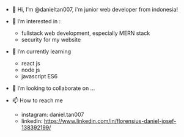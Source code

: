 - 👋 Hi, I’m @danieltan007,
  i'm junior web developer from indonesia!
  
- 👀 I’m interested in :
  - fullstack web development, especially MERN stack
  - security for my website
  
- 🌱 I’m currently learning
  - react js
  - node js
  - javascript ES6
  
- 💞️ I’m looking to collaborate on ...
- 📫 How to reach me
  - instagram: daniel.tan007
  - linkedin: https://www.linkedin.com/in/florensius-daniel-josef-138392199/

<!---
danieltan007/danieltan007 is a ✨ special ✨ repository because its `README.md` (this file) appears on your GitHub profile.
You can click the Preview link to take a look at your changes.
--->
